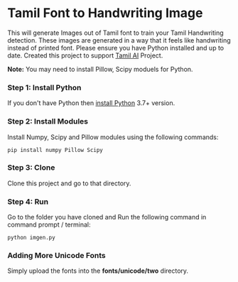 # Tamil Font to Handwriting Image
This will generate Images out of Tamil font to train your Tamil Handwriting detection. These images are generated in a way that it feels like handwriting instead of printed font.
Please ensure you have Python installed and up to date. Created this project to support [Tamil AI](https://github.com/RanchMobile/Tamil-AI) Project. 

**Note:** You may need to install Pillow, Scipy moduels for Python.

### Step 1: Install Python
If you don't have Python then [install Python](https://www.python.org/downloads/) 3.7+ version.

### Step 2: Install Modules
Install Numpy, Scipy and Pillow modules using the following commands:

`pip install numpy Pillow Scipy`

### Step 3: Clone
Clone this project and go to that directory.

### Step 4: Run

Go to the folder you have cloned and Run the following command in command prompt / terminal:

`python imgen.py`

### Adding More Unicode Fonts
Simply upload the fonts into the **fonts/unicode/two** directory.
